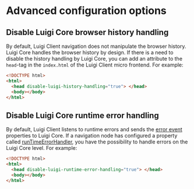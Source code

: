 <!-- meta
{
  "node": {
    "label": "Advanced configuration options",
    "category": {
      "label": "Luigi Client",
      "collapsible": true
    },
    "metaData": {
      "categoryPosition": 4,
      "position": 2
    }
  }
}
meta -->

# Advanced configuration options

## Disable Luigi Core browser history handling

By default, Luigi Client navigation does not manipulate the browser history. Luigi Core handles the browser history by design. If there is a need to disable the history handling by Luigi Core, you can add an attribute to the `head`-tag in the `index.html` of the Luigi Client micro frontend. For example:

```html
<!DOCTYPE html>
<html>
  <head disable-luigi-history-handling="true"> </head>
  <body></body>
</html>
```

## Disable Luigi Core runtime error handling

By default, Luigi Client listens to runtime errors and sends the [error event](https://developer.mozilla.org/en-US/docs/Web/API/ErrorEvent) properties to Luigi Core. 
If a navigation node has configured a property called [runTimeErrorHandler](navigation-parameters-reference.md#node-parameters), you have the possibility to handle errors on the Luigi Core level. For example: 
```html
<!DOCTYPE html>
<html>
  <head disable-luigi-runtime-error-handling="true"> </head>
  <body></body>
</html>
```
